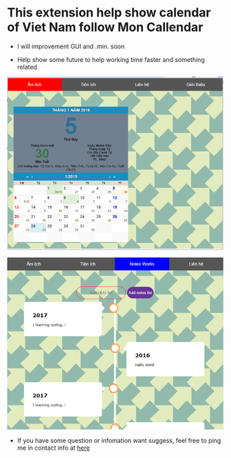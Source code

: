 # This extension help show calendar of Viet Nam follow Mon Callendar

* I will improvement GUI and .min. soon 

* Help show some future to help working time faster and something related

 ![Img](https://github.com/iletai/VietNamCalendar/blob/master/img/screenshot.png "screenshot")

 ![Img](https://github.com/iletai/VietNamCalendar/blob/master/img/notelist.png "screenshot")
 
- If you have some question or infomation want suggess, feel free to ping me in contact info at [here](https://github.com/iletai)

